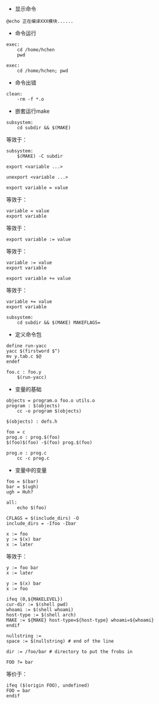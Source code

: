 * 显示命令
```
@echo 正在编译XXX模块......
```

* 命令运行
```
exec:
    cd /home/hchen
    pwd
```

```
exec:
	cd /home/hchen; pwd
```

* 命令出错
```
clean:
	-rm -f *.o
```

* 嵌套运行make
```
subsystem:
	cd subdir && $(MAKE)
```
等效于：
```
subsystem:
	$(MAKE) -C subdir
```

```
export <variable ...>
```

```
unexport <variable ...>
```

```
export variable = value
```
等效于：
```
variable = value
export variable
```
等效于：
```
export variable := value
```
等效于：
```
variable := value
export variable
```

```
export variable += value
```
等效于：
```
variable += value
export variable
```

```
subsystem:
	cd subdir && $(MAKE) MAKEFLAGS=
```

* 定义命令包
```
define run-yacc
yacc $(firstword $^)
mv y.tab.c $@
endef
```

```
foo.c : foo.y
	$(run-yacc)
```

* 变量的基础
```
objects = program.o foo.o utils.o
program : $(objects)
	cc -o program $(objects)

$(objects) : defs.h
```

```
foo = c
prog.o : prog.$(foo)
$(foo)$(foo) -$(foo) prog.$(foo)
```

```
prog.o : prog.c
	cc -c prog.c
```

* 变量中的变量
```
foo = $(bar)
bar = $(ugh)
ugh = Huh?

all:
	echo $(foo)
```

```
CFLAGS = $(include_dirs) -O
include_dirs = -Ifoo -Ibar
```

```
x := foo
y := $(x) bar
x := later
```
等效于：
```
y := foo bar
x := later
```

```
y := $(x) bar
x := foo
```

```
ifeq (0,${MAKELEVEL})
cur-dir := $(shell pwd)
whoami := $(shell whoami)
host-type := $(shell arch)
MAKE := ${MAKE} host-type=${host-type} whoami=${whoami}
endif
```

```
nullstring :=
space := $(nullstring) # end of the line
```

```
dir := /foo/bar # directory to put the frobs in
```

```
FOO ?= bar
```
等价于：
```
ifeq ($(origin FOO), undefined)
FOO = bar
endif
```
